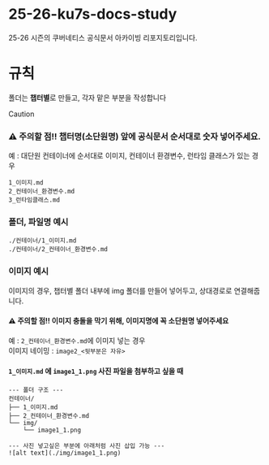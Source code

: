 # 25-26-ku7s-docs-study
25-26 시즌의 쿠버네티스 공식문서 아카이빙 리포지토리입니다.

# 규칙

폴더는 **챕터별**로 만들고, 각자 맡은 부분을 작성합니다

> [!caution]
> ### ⚠️ 주의할 점!! 챕터명(소단원명) 앞에 공식문서 순서대로 숫자 넣어주세요.
> 예 : 대단원 컨테이너에 순서대로 이미지, 컨테이너 환경변수, 런타임 클래스가 있는 경우
>
> `1_이미지.md`<br>
> `2_컨테이너_환경변수.md`<br>
> `3_런타임클래스.md`

### 폴더, 파일명 예시

```
./컨테이너/1_이미지.md
./컨테이너/2_컨테이너_환경변수.md
```

### 이미지 예시
이미지의 경우, 챕터별 폴더 내부에 img 폴더를 만들어 넣어두고, 상대경로로 연결해줍니다.
#### ⚠️ 주의할 점!! 이미지 충돌을 막기 위해, 이미지명에 꼭 소단원명 넣어주세요
예 : `2_컨테이너_환경변수.md`에 이미지 넣는 경우<br>
이미지 네이밍 : `image2_<뒷부분은 자유>`

#### `1_이미지.md` 에 `image1_1.png` 사진 파일을 첨부하고 싶을 때

``` 
--- 폴더 구조 ---
컨테이너/
├── 1_이미지.md
├── 2_컨테이너_환경변수.md
└── img/
    └── image1_1.png

--- 사진 넣고싶은 부분에 아래처럼 사진 삽입 가능 ---
![alt text](./img/image1_1.png)
```